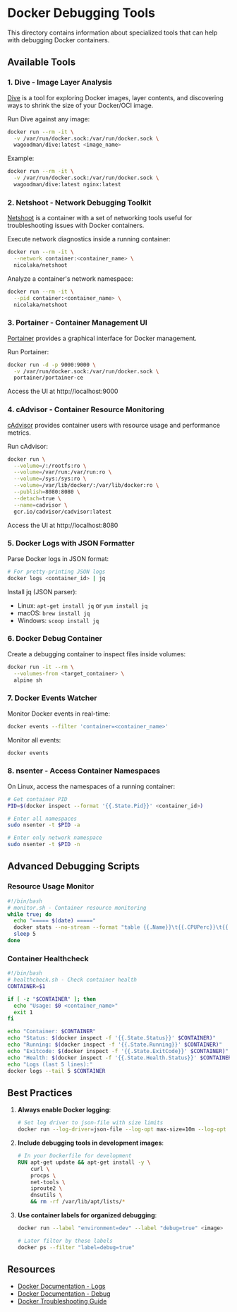 # Docker Debugging Tools

This directory contains information about specialized tools that can help with debugging Docker containers.

## Available Tools

### 1. Dive - Image Layer Analysis

[Dive](https://github.com/wagoodman/dive) is a tool for exploring Docker images, layer contents, and discovering ways to shrink the size of your Docker/OCI image.

Run Dive against any image:

```bash
docker run --rm -it \
  -v /var/run/docker.sock:/var/run/docker.sock \
  wagoodman/dive:latest <image_name>
```

Example:
```bash
docker run --rm -it \
  -v /var/run/docker.sock:/var/run/docker.sock \
  wagoodman/dive:latest nginx:latest
```

### 2. Netshoot - Network Debugging Toolkit

[Netshoot](https://github.com/nicolaka/netshoot) is a container with a set of networking tools useful for troubleshooting issues with Docker containers.

Execute network diagnostics inside a running container:

```bash
docker run --rm -it \
  --network container:<container_name> \
  nicolaka/netshoot
```

Analyze a container's network namespace:

```bash
docker run --rm -it \
  --pid container:<container_name> \
  nicolaka/netshoot
```

### 3. Portainer - Container Management UI

[Portainer](https://www.portainer.io/) provides a graphical interface for Docker management.

Run Portainer:

```bash
docker run -d -p 9000:9000 \
  -v /var/run/docker.sock:/var/run/docker.sock \
  portainer/portainer-ce
```

Access the UI at http://localhost:9000

### 4. cAdvisor - Container Resource Monitoring

[cAdvisor](https://github.com/google/cadvisor) provides container users with resource usage and performance metrics.

Run cAdvisor:

```bash
docker run \
  --volume=/:/rootfs:ro \
  --volume=/var/run:/var/run:ro \
  --volume=/sys:/sys:ro \
  --volume=/var/lib/docker/:/var/lib/docker:ro \
  --publish=8080:8080 \
  --detach=true \
  --name=cadvisor \
  gcr.io/cadvisor/cadvisor:latest
```

Access the UI at http://localhost:8080

### 5. Docker Logs with JSON Formatter

Parse Docker logs in JSON format:

```bash
# For pretty-printing JSON logs
docker logs <container_id> | jq
```

Install jq (JSON parser):
- Linux: `apt-get install jq` or `yum install jq`
- macOS: `brew install jq`
- Windows: `scoop install jq`

### 6. Docker Debug Container

Create a debugging container to inspect files inside volumes:

```bash
docker run -it --rm \
  --volumes-from <target_container> \
  alpine sh
```

### 7. Docker Events Watcher

Monitor Docker events in real-time:

```bash
docker events --filter 'container=<container_name>'
```

Monitor all events:

```bash
docker events
```

### 8. nsenter - Access Container Namespaces

On Linux, access the namespaces of a running container:

```bash
# Get container PID
PID=$(docker inspect --format '{{.State.Pid}}' <container_id>)

# Enter all namespaces
sudo nsenter -t $PID -a

# Enter only network namespace
sudo nsenter -t $PID -n
```

## Advanced Debugging Scripts

### Resource Usage Monitor

```bash
#!/bin/bash
# monitor.sh - Container resource monitoring
while true; do 
  echo "===== $(date) ====="
  docker stats --no-stream --format "table {{.Name}}\t{{.CPUPerc}}\t{{.MemUsage}}"
  sleep 5
done
```

### Container Healthcheck

```bash
#!/bin/bash
# healthcheck.sh - Check container health
CONTAINER=$1

if [ -z "$CONTAINER" ]; then
  echo "Usage: $0 <container_name>"
  exit 1
fi

echo "Container: $CONTAINER"
echo "Status: $(docker inspect -f '{{.State.Status}}' $CONTAINER)"
echo "Running: $(docker inspect -f '{{.State.Running}}' $CONTAINER)"
echo "Exitcode: $(docker inspect -f '{{.State.ExitCode}}' $CONTAINER)"
echo "Health: $(docker inspect -f '{{.State.Health.Status}}' $CONTAINER 2>/dev/null || echo "No health check")"
echo "Logs (last 5 lines):"
docker logs --tail 5 $CONTAINER
```

## Best Practices

1. **Always enable Docker logging**:
   ```bash
   # Set log driver to json-file with size limits
   docker run --log-driver=json-file --log-opt max-size=10m --log-opt max-file=3 <image>
   ```

2. **Include debugging tools in development images**:
   ```dockerfile
   # In your Dockerfile for development
   RUN apt-get update && apt-get install -y \
       curl \
       procps \
       net-tools \
       iproute2 \
       dnsutils \
       && rm -rf /var/lib/apt/lists/*
   ```

3. **Use container labels for organized debugging**:
   ```bash
   docker run --label "environment=dev" --label "debug=true" <image>
   
   # Later filter by these labels
   docker ps --filter "label=debug=true"
   ```

## Resources

- [Docker Documentation - Logs](https://docs.docker.com/config/containers/logging/)
- [Docker Documentation - Debug](https://docs.docker.com/engine/reference/commandline/container_inspect/)
- [Docker Troubleshooting Guide](https://success.docker.com/article/troubleshooting-container-networking) 